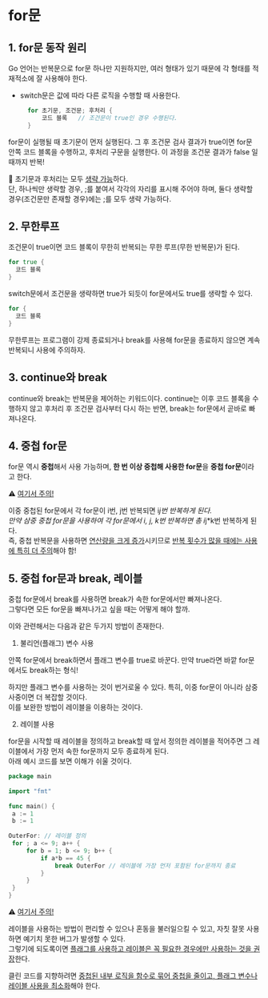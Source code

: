 # for문 

##  1. for문 동작 원리

Go 언어는 반복문으로 for문 하나만 지원하지만, 여러 형태가 있기 때문에 각 형태를 적재적소에 잘 사용해야 한다.    

- switch문은 값에 따라 다른 로직을 수행할 때 사용한다.     

  ```go
	for 초기문, 조건문; 후처리 {
		코드 블록  	// 조건문이 true인 경우 수행된다.
	}
  ```

for문이 실행될 때 초기문이 먼저 실행된다. 그 후 조건문 검사 결과가 true이면 for문 안쪽 코드 블록을 수행하고, 후처리 구문을 실행한다. 이 과정을 조건문 결과가 false 일 때까지 반복! 


🌝 초기문과 후처리는 모두 <u>생략 가능</u>하다.    
단, 하나씩만 생략할 경우, ;를 붙여서 각각의 자리를 표시해 주어야 하며, 둘다 생략할 경우(조건문만 존재할 경우)에는 ;를 모두 생략 가능하다.  
 


##  2. 무한루프

조건문이 true이면 코드 블록이 무한히 반복되는 무한 루프(무한 반복문)가 된다.      

  ```go
for true {
	코드 블록 
}
  ```

switch문에서 조건문을 생략하면 true가 되듯이 for문에서도 true를 생략할 수 있다. 

  ```go
for {
	코드 블록 
}
  ```
무한루프는 프로그램이 강제 종료되거나 break를 사용해 for문을 종료하지 않으면 계속 반복되니 사용에 주의하자.    

##  3. continue와 break

continue와 break는 반복문을 제어하는 키워드이다. continue는 이후 코드 블록을 수행하지 않고 후처리 후 조건문 검사부터 다시 하는 반면, break는 for문에서 곧바로 빠져나온다.

 
##  4. 중첩 for문

for문 역시 **중첩**해서 사용 가능하며, **한 번 이상 중첩해 사용한 for문**을 **중첩 for문**이라고 한다. 
	


⚠️ <u>여기서 주의!</u>      

이중 중첩된 for문에서 각 for문이 i번, j번 반복되면 i*j번 반복하게 된다.     
만약 삼중 중첩 for문을 사용하여 각 for문에서 i, j, k번 반복하면 총 i*j*k번 반복하게 된다.   
즉, 중첩 반복문을 사용하면 <u>연산량을 크게 증가</u>시키므로 <u>반복 횟수가 많을 때에는 사용에 특히 더 주의</u>해야 함!          


##  5. 중첩 for문과 break, 레이블

중첩 for문에서 break를 사용하면 break가 속한 for문에서만 빠져나온다.   
그렇다면 모든 for문을 빠져나가고 싶을 때는 어떻게 해야 할까.    

이와 관련해서는 다음과 같은 두가지 방법이 존재한다.    

1. 불리언(플래그) 변수 사용

안쪽 for문에서 break하면서 플래그 변수를 true로 바꾼다. 만약 true라면 바깥 for문에서도 break하는 형식!    

하지만 플래그 변수를 사용하는 것이 번거로울 수 있다. 특히, 이중 for문이 아니라 삼중 사중이면 더 복잡할 것이다.   
이를 보완한 방법이 레이블을 이용하는 것이다.  

2. 레이블 사용

for문을 시작할 때 레이블을 정의하고 break할 때 앞서 정의한 레이블을 적어주면 그 레이블에서 가장 먼저 속한 for문까지 모두 종료하게 된다.    
아래 예시 코드를 보면 이해가 쉬울 것이다.

   ```go
package main
	
import "fmt"
	
func main() {
	a := 1
	b := 1
	
OuterFor: // 레이블 정의
	for ; a <= 9; a++ {
		for b = 1; b <= 9; b++ {
			if a*b == 45 {
				break OuterFor // 레이블에 가장 먼저 포함된 for문까지 종료
			}
		}
	}
}
   ```

 

⚠️ <u>여기서 주의!</u>      

레이블을 사용하는 방법이 편리할 수 있으나 혼동을 불러일으킬 수 있고, 자칫 잘못 사용하면 예기치 못한 버그가 발생할 수 있다.   
그렇기에 되도록이면 <u>플래그를 사용하고 레이블은 꼭 필요한 경우에만 사용하는 것을 권장</u>한다.   

클린 코드를 지향하려면 <u>중첩된 내부 로직을 함수로 묶어 중첩을 줄이고, 플래그 변수나 레이블 사용을 최소화</u>해야 한다.
      
